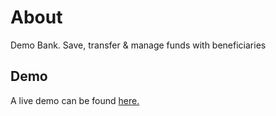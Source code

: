 # About
Demo Bank. Save, transfer & manage funds with beneficiaries

## Demo
A live demo can be found [here.](https://illusion.damilareidowu.com/)
